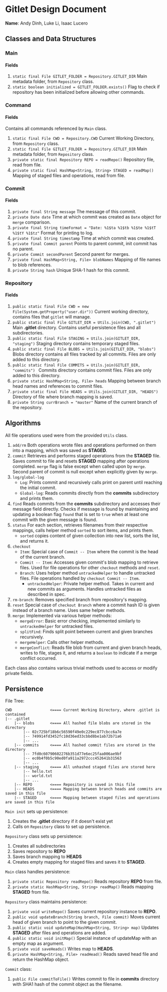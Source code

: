 # Gitlet Design Document

**Name**: Andy Dinh, Luke Li, Isaac Lucero

## Classes and Data Structures

### Main

#### Fields

1. `static final File GITLET_FOLDER = Repository.GITLET_DIR`
   Main metadata folder, from `Repository` class.
2. `static boolean initialized = GITLET_FOLDER.exists()`
   Flag to check if repository has been initialized before allowing other commands.

### Command

#### Fields

Contains all commands referenced by `Main` class.

1. `static final File CWD = Repository.CWD`
   Current Working Directory, from `Repository` class.
2. `static final File GITLET_FOLDER = Repository.GITLET_DIR`
   Main metadata folder, from `Repository` class.
3. `private static final Repository REPO = readRepo()`
   Repository file, read from file.
4. `private static final HashMap<String, String> STAGED = readMap()`
   Mapping of staged files and operations, read from file.
   

### Commit

#### Fields

1. `private final String message`
   The message of this commit.
2. `private Date date`
   Time at which commit was created as `Date` object for `merge` comparison.
3. `private final String timeFormat = "Date: %1$ta %1$tb %1$te %1$tT %1$tY %1$tz"`
   Format for printing to log.
4. `private final String timestamp`
   Time at which commit was created.
5. `private final Commit parent`
   Points to parent commit, init commit has no parent.
6. `private Commit secondParent`
   Second parent for merges.
7. `private final HashMap<String, File> blobNames`
   Mapping of file names to blob references.
8. `private String hash`
   Unique SHA-1 hash for this commit.


### Repository

#### Fields

1. `public static final File CWD = new File(System.getProperty("user.dir"))`
   Current working directory, contains files that `gitlet` will manage.
2. `public static final File GITLET_DIR = Utils.join(CWD, ".gitlet")`
   Main **.gitlet** directory.
   Contains useful persistence files and all subdirectories.
3. `public static final File STAGING = Utils.join(GITLET_DIR, "staging")`
   Staging directory contains temporary staged files.
4. `public static final File BLOBS = Utils.join(GITLET_DIR, "blobs")`
   Blobs directory contains all files tracked by all commits.
   Files are only added to this directory.
5. `public static final File COMMITS = Utils.join(GITLET_DIR, "commits") `
   Commits directory contains commit files.
   Files are only added to this directory.
7. `private static HashMap<String, File> heads`
   Mapping between branch head names and references to commit files.
8. `private static final File HEADS = Utils.join(GITLET_DIR, "HEADS")`
   Directory of file where branch mapping is saved.
9. `private String currBranch = "master"`
   Name of the current branch of the repository.
   

## Algorithms

All file operations used were from the provided `Utils` class.

1. `add/rm`
   Both operations wrote files and operations performed on them into a mapping, which was saved
   as **STAGED**.
2. `commit`
   Retrieves and performs staged operations from the **STAGED** file.
   Saves commit to file and resets **STAGED** mapping after operations completed.
   `merge` flag is false except when called upon by `merge`.
   Second parent of commit is null except when explicitly given by `merge`.
3. `log/global-log`
   - `Log`: Prints commit and recursively calls print on parent until reaching the initial commit.
   - `Global-log`: Reads commits directly from the **commits** subdirectory and prints them.
4. `find`
   Reads commits from the **commits** subdirectory and accesses their message field directly.
   Checks if message is found by maintaining and updating a boolean flag `found` that is set to `true`
   when at least one commit with the given message is found.
5. `status`
   For each section, retrieves filenames from their respective mappings, calls helper method
   `sorted` to sort items, and prints them.
   - `sorted` copies content of given collection into new list, sorts the list, and returns it.
6. `checkout`
   - `Item`: Special case of `Commit -- Item` where the commit is the head of the current branch.
   - `Commit -- Item`: Accesses given commit's blob mapping to retrieve files.
     Used for file operations for other `checkout` methods and `reset`.
   - `Branch`: Uses helper method `untrackedHelper` to handle untracked files. 
     File operations handled by `checkout Commit -- Item`.
     - `untrackedHelper`: Private helper method. 
       Takes in current and new commits as arguments. 
       Handles untracked files as described in spec.
7. `rm-branch`: Removes specified branch from repository's mapping.
8. `reset`
   Special case of `checkout Branch` where a commit hash ID is given instead of a branch name.
   Uses same helper methods.
9. `merge`: Implemented via various helper methods:
   - `mergeError`: Basic error checking, implemented similarly to `untrackedHelper` for untracked files.
   - `splitFind`: Finds split point between current and given branches recursively.
   - `mergeHelper`: Calls other helper methods.
   - `mergeConflict`: Reads file blob from current and given branch heads, writes to file, stages it,
   and returns a `boolean` to indicate if a merge conflict occurred.

Each class also contains various trivial methods used to access or modify private fields.


## Persistence

File Tree:

    CWD                 <==== Current Working Directory, where .gitlet is contained
    |-- .gitlet
        |-- blobs       <==== All hashed file blobs are stored in the directory
            |-- 02c725bf18b6c56590f49e0c229ec877cbcc6a7e
            |-- 749914fd3452fc10d36ed33cbbd8be1ab72b71a6
            |-- ...
        |-- commits     <==== All hashed commit files are stored in the directory
            |-- 7fd0c60790602276b351d77e6ec25faa006ae9bf
            |-- ec0b4f0b5c90ed0fa911a2972ccc452641b31563
            |-- ...
        |-- staging     <==== All unhashed staged files are stored here
            |-- hello.txt
            |-- world.txt
            |-- ...
        |-- REPO        <==== Repository is saved in this file
        |-- HEADS       <==== Mapping between branch heads and commits are saved in this file
        |-- STAGED      <==== Mapping between staged files and operations are saved in this file
 
`Main init` sets up persistence:
1. Creates the **.gitlet** directory if it doesn't exist yet 
2. Calls on `Repository` class to set up persistence.

`Repository` class sets up persistence:
1. Creates all subdirectories
2. Saves repository to **REPO**
3. Saves branch mapping to **HEADS**
4. Creates empty mapping for staged files and saves it to **STAGED**.

`Main` class handles persistence:
1. `private static Repository readRepo()`
   Reads repository **REPO** from file.
2. `private static HashMap<String, String> readMap()`
   Reads mapping **STAGED** from file.

`Repository` class maintains persistence:
1. `private void writeRepo()`
   Saves current repository instance to **REPO**.
2. `public void updateBranch(String branch, File commit)`
   Moves current head of given branch to point to the given commit.
3. `public static void updateMap(HashMap<String, String> map)`
   Updates **STAGED** after files and operations are added.
4. `public static void initMap()`
   Special instance of updateMap with an empty map as argument.
5. `private void saveHeads()`
   Writes map to **HEADS**.
6. `private HashMap<String, File> readHead()`
   Reads saved head file and return the HashMap object.
   
`Commit` class:
1. `public File commitToFile()`
   Writes commit to file in **commits** directory with SHA1 hash of the commit object as the filename.
